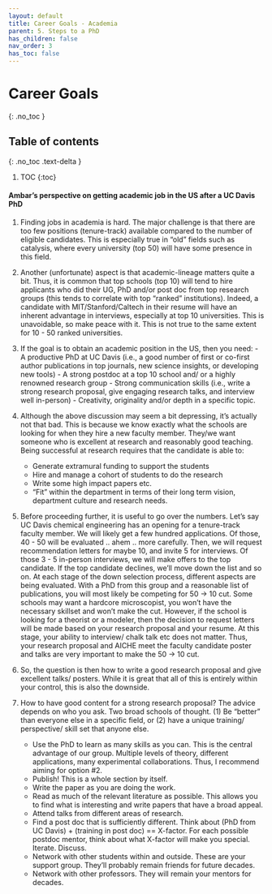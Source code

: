```yaml
---
layout: default
title: Career Goals - Academia
parent: 5. Steps to a PhD
has_children: false
nav_order: 3
has_toc: false
---
```


# Career Goals

{: .no_toc }

## Table of contents
{: .no_toc .text-delta }

1. TOC
{:toc}

#### Ambar’s perspective on getting academic job in the US after a UC Davis PhD

1. Finding jobs in academia is hard. The major challenge is that there are too few positions (tenure-track) available compared to the number of eligible candidates. This is especially true in “old” fields such as catalysis, where every university (top 50) will have some presence in this field.
2.  Another (unfortunate) aspect is that academic-lineage matters quite a bit. Thus, it is common that top schools (top 10) will tend to hire applicants who did their UG, PhD and/or post doc from top research groups (this tends to correlate with top “ranked” institutions). Indeed, a candidate with MIT/Stanford/Caltech in their resume will have an inherent advantage in interviews, especially at top 10 universities. This is unavoidable, so make peace with it. This is not true to the same extent for 10 - 50 ranked universities. 
3.   If the goal is to obtain an academic position in the US, then you need:
    - A productive PhD at UC Davis (i.e., a good number of first or co-first author publications in top journals, new science insights, or developing new tools)
    - A strong postdoc at a top 10 school and/ or a highly renowned research group
    - Strong communication skills (i.e., write a strong research proposal, give engaging research talks, and interview well in-person)
    - Creativity, originality and/or depth in a specific topic. 

4. Although the above discussion may seem a bit depressing, it’s actually not that bad. This is because we know exactly what the schools are looking for when they hire a new faculty member. They/we want someone who is excellent at research and reasonably good teaching. Being successful at research requires that the candidate is able to:
    - Generate extramural funding to support the students 
    - Hire and manage a cohort of students to do the research 
    - Write some high impact papers etc. 
    - “Fit” within the department in terms of their long term vision, department culture and research needs.
 
5. Before proceeding further, it is useful to go over the numbers. Let’s say UC Davis chemical engineering has an opening for a tenure-track faculty member. We will likely get a few hundred applications. Of those, 40 - 50 will be evaluated .. ahem .. more carefully. Then, we will request recommendation letters for maybe 10, and invite 5 for interviews. Of those 3 - 5 in-person interviews, we will make offers to the top candidate. If the top candidate declines, we’ll move down the list and so on. At each stage of the down selection process, different aspects are being evaluated. With a PhD from this group and a reasonable list of publications, you will most likely be competing for 50 → 10 cut. Some schools may want a hardcore microscopist, you won’t have the necessary skillset and won’t make the cut. However, if the school is looking for a theorist or a modeler, then the decision to request letters will be made based on your research proposal and your resume. At this stage, your ability to interview/ chalk talk etc does not matter. Thus, your research proposal and AICHE meet the faculty candidate poster and talks are very important to make the 50 → 10 cut. 

6. So, the question is then how to write a good research proposal and give excellent talks/ posters. While it is great that all of this is entirely within your control, this is also the downside. 

7. How to have good content for a strong research proposal? The advice depends on who you ask. Two broad schools of thought. (1) Be “better” than everyone else in a specific field, or (2) have a unique training/ perspective/ skill set that anyone else. 

    - Use the PhD to learn as many skills as you can. This is the central advantage of our group. Multiple levels of theory, different applications, many experimental collaborations. Thus, I recommend aiming for option #2. 
    - Publish! This is a whole section by itself. 
    - Write the paper as you are doing the work. 
    - Read as much of the relevant literature as possible. This allows you to find what is interesting and write papers that have a broad appeal. 
    - Attend talks from different areas of research. 
    - Find a post doc that is sufficiently different. Think about (PhD from UC Davis) + (training in post doc) == X-factor. For each possible postdoc mentor, think about what X-factor will make you special. Iterate. Discuss. 
    - Network with other students within and outside. These are your support group. They’ll probably remain friends for future decades. 
    - Network with other professors. They will remain your mentors for decades.


